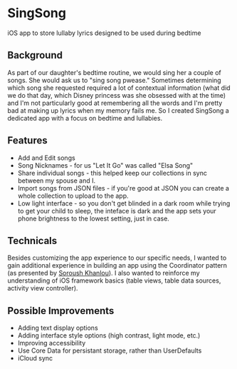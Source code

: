 # SingSong
iOS app to store lullaby lyrics designed to be used during bedtime

## Background
As part of our daughter's bedtime routine, we would sing her a couple of songs. She would ask us to "sing song pwease." Sometimes determining which song she requested required a lot of contextual information (what did we do that day, which Disney princess was she obsessed with at the time) and I'm not particularly good at remembering all the words and I'm pretty bad at making up lyrics when my memory fails me. So I created SingSong a dedicated app with a focus on bedtime and lullabies.

## Features
* Add and Edit songs
* Song Nicknames - for us "Let It Go" was called "Elsa Song"
* Share individual songs - this helped keep our collections in sync between my spouse and I.
* Import songs from JSON files - if you're good at JSON you can create a whole collection to upload to the app.
* Low light interface - so you don't get blinded in a dark room while trying to get your child to sleep, the inteface is dark and the app sets your phone brightness to the lowest setting, just in case.

## Technicals
Besides customizing the app experience to our specific needs, I wanted to gain additional experience in building an app using the Coordinator pattern (as presented by [Soroush Khanlou](https://vimeo.com/144116310)). I also wanted to reinforce my understanding of iOS framework basics (table views, table data sources, activity view controller).

## Possible Improvements
* Adding text display options
* Adding interface style options (high contrast, light mode, etc.)
* Improving accessibility
* Use Core Data for persistant storage, rather than UserDefaults
* iCloud sync
